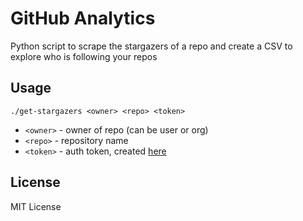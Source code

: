 # GitHub Analytics

Python script to scrape the stargazers of a repo and create a CSV to explore
who is following your repos

## Usage

```
./get-stargazers <owner> <repo> <token>
```

* `<owner>` - owner of repo (can be user or org)
* `<repo>` - repository name
* `<token>` - auth token, created [here](https://github.com/settings/tokens)

## License

MIT License
